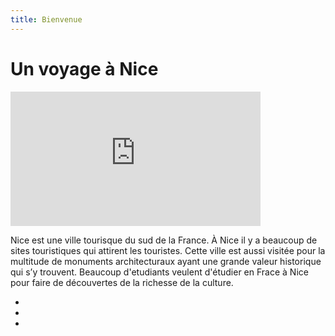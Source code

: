 ```yaml
---
title: Bienvenue
---
```


<h1>Un voyage à Nice</h1>
<p><iframe width="400" height="215" src="https://www.youtube.com/embed/HDZsO7105Ds" title="YouTube video player" frameborder="0" allow="accelerometer; autoplay; clipboard-write; encrypted-media; gyroscope; picture-in-picture" allowfullscreen></iframe></p>

<p>Nice est une ville tourisque du sud de la France. À Nice il y a beaucoup de sites touristiques qui attirent les touristes. Cette ville est aussi visitée pour la multitude de monuments architecturaux ayant une grande valeur historique qui s’y trouvent. Beaucoup d'etudiants veulent d'étudier en Frace à Nice pour faire de découvertes de la richesse de la culture.

</p>


<p></p>

<ul>
<li></li>
<li></li>
<li></li>
</ul>
